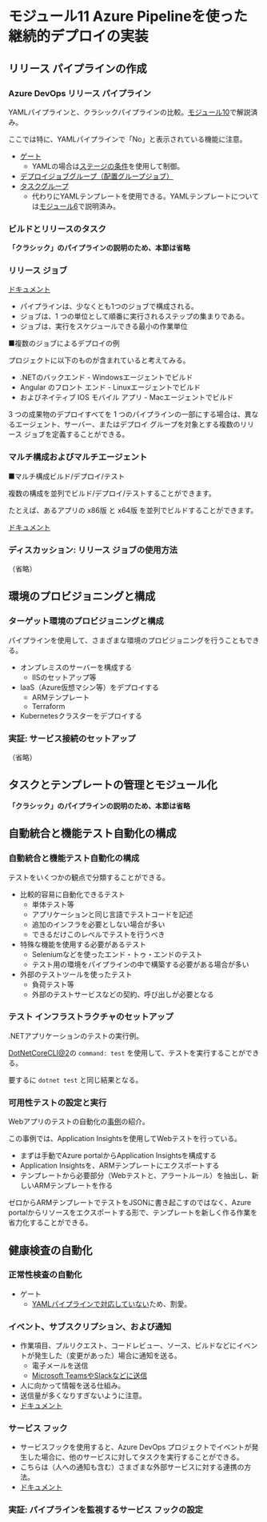 # モジュール11 Azure Pipelineを使った継続的デプロイの実装


## リリース パイプラインの作成

### Azure DevOps リリース パイプライン

YAMLパイプラインと、クラシックパイプラインの比較。[モジュール10](mod10.md)で解説済み。

ここでは特に、YAMLパイプラインで「No」と表示されている機能に注意。
- [ゲート](https://docs.microsoft.com/ja-jp/azure/devops/pipelines/release/deploy-using-approvals?view=azure-devops#set-up-gates)
  - YAMLの場合は[ステージの条件](https://docs.microsoft.com/ja-jp/azure/devops/pipelines/process/conditions?view=azure-devops&tabs=yaml)を使用して制御。
- [デプロイジョブグループ（配置グループジョブ）](https://docs.microsoft.com/ja-jp/azure/devops/pipelines/process/deployment-group-phases?view=azure-devops&tabs=yaml)
- [タスクグループ](https://docs.microsoft.com/ja-jp/azure/devops/pipelines/library/task-groups?view=azure-devops)
  - 代わりにYAMLテンプレートを使用できる。YAMLテンプレートについては[モジュール6](mod06.md)で説明済み。

### ビルドとリリースのタスク

**「クラシック」のパイプラインの説明のため、本節は省略**

### リリース ジョブ

[ドキュメント](https://docs.microsoft.com/ja-jp/azure/devops/pipelines/process/phases?view=azure-devops&tabs=yaml)


- パイプラインは、少なくとも1つのジョブで構成される。
- ジョブは、1 つの単位として順番に実行されるステップの集まりである。
- ジョブは、実行をスケジュールできる最小の作業単位

■複数のジョブによるデプロイの例

プロジェクトに以下のものが含まれていると考えてみる。

- .NETのバックエンド - Windowsエージェントでビルド
- Angular のフロント エンド - Linuxエージェントでビルド
- およびネイティブ IOS モバイル アプリ - Macエージェントでビルド

3 つの成果物のデプロイすべてを 1 つのパイプラインの一部にする場合は、異なるエージェント、サーバー、またはデプロイ グループを対象とする複数のリリース ジョブを定義することができる。

### マルチ構成およびマルチエージェント

■マルチ構成ビルド/デプロイ/テスト

複数の構成を並列でビルド/デプロイ/テストすることができます。

たとえば、あるアプリの x86版 と x64版 を並列でビルドすることができます。

[ドキュメント](https://docs.microsoft.com/ja-jp/azure/devops/pipelines/process/phases?view=azure-devops&tabs=yaml#multi-job-configuration)

### ディスカッション: リリース ジョブの使用方法

（省略）

## 環境のプロビジョニングと構成

### ターゲット環境のプロビジョニングと構成

パイプラインを使用して、さまざまな環境のプロビジョニングを行うこともできる。

- オンプレミスのサーバーを構成する
  - IISのセットアップ等
- IaaS（Azure仮想マシン等）をデプロイする
  - ARMテンプレート
  - Terraform
- Kubernetesクラスターをデプロイする

### 実証: サービス接続のセットアップ

（省略）


## タスクとテンプレートの管理とモジュール化

**「クラシック」のパイプラインの説明のため、本節は省略**

## 自動統合と機能テスト自動化の構成

### 自動統合と機能テスト自動化の構成

テストをいくつかの観点で分類することができる。

- 比較的容易に自動化できるテスト
  - 単体テスト等
  - アプリケーションと同じ言語でテストコードを記述
  - 追加のインフラを必要としない場合が多い
  - できるだけこのレベルでテストを行うべき
- 特殊な機能を使用する必要があるテスト
  - Seleniumなどを使ったエンド・トゥ・エンドのテスト
  - テスト用の環境をパイプラインの中で構築する必要がある場合が多い
- 外部のテストツールを使ったテスト
  - 負荷テスト等
  - 外部のテストサービスなどの契約、呼び出しが必要となる

### テスト インフラストラクチャのセットアップ

.NETアプリケーションのテストの実行例。

[DotNetCoreCLI@2](https://docs.microsoft.com/ja-jp/azure/devops/pipelines/tasks/build/dotnet-core-cli?view=azure-devops)の `command: test` を使用して、テストを実行することができる。

要するに `dotnet test` と同じ結果となる。

### 可用性テストの設定と実行

Webアプリのテストの自動化の[事例](https://azure.microsoft.com/nl-nl/blog/creating-a-web-test-alert-programmatically-with-application-insights/)の紹介。

この事例では、Application Insightsを使用してWebテストを行っている。

- まずは手動でAzure portalからApplication Insightsを構成する
- Application Insightsを、ARMテンプレートにエクスポートする
- テンプレートから必要部分（Webテストと、アラートルール）を抽出し、新しいARMテンプレートを作る

ゼロからARMテンプレートでテストをJSONに書き起こすのではなく、Azure portalからリソースをエクスポートする形で、テンプレートを新しく作る作業を省力化することができる。


## 健康検査の自動化

### 正常性検査の自動化


- ゲート
  - [YAMLパイプラインで対応していない](https://docs.microsoft.com/ja-jp/azure/devops/pipelines/get-started/pipelines-get-started?view=azure-devops#feature-availability)ため、割愛。


### イベント、サブスクリプション、および通知

- 作業項目、プルリクエスト、コードレビュー、ソース、ビルドなどにイベントが発生した（変更があった）場合に通知を送る。
  - 電子メールを送信
  - [Microsoft TeamsやSlackなどに送信](https://docs.microsoft.com/ja-jp/azure/devops/notifications/integrate-third-party-services?view=azure-devops)
- 人に向かって情報を送る仕組み。
- 送信量が多くなりすぎないように注意。
- [ドキュメント](https://docs.microsoft.com/ja-jp/azure/devops/notifications/about-notifications?view=azure-devops)

### サービス フック

- サービスフックを使用すると、Azure DevOps プロジェクトでイベントが発生した場合に、他のサービスに対してタスクを実行することができる。
- こちらは（人への通知も含む）さまざまな外部サービスに対する連携の方法。
- [ドキュメント](https://docs.microsoft.com/ja-jp/azure/devops/service-hooks/overview?view=azure-devops)

### 実証: パイプラインを監視するサービス フックの設定

